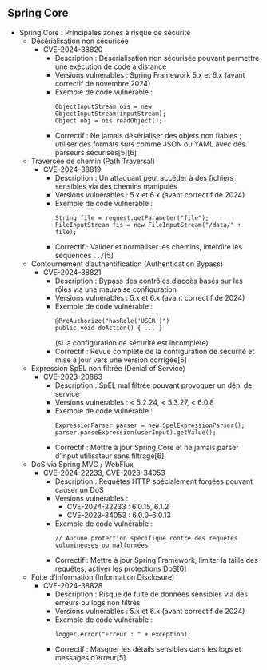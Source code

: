 ## Spring Core

- Spring Core : Principales zones à risque de sécurité
  - Désérialisation non sécurisée
    - CVE-2024-38820
      - Description : Désérialisation non sécurisée pouvant permettre une exécution de code à distance
      - Versions vulnérables : Spring Framework 5.x et 6.x (avant correctif de novembre 2024)
      - Exemple de code vulnérable :
        ```
        ObjectInputStream ois = new ObjectInputStream(inputStream);
        Object obj = ois.readObject();
        ```
      - Correctif : Ne jamais désérialiser des objets non fiables ; utiliser des formats sûrs comme JSON ou YAML avec des parseurs sécurisés[5][6]
  - Traversée de chemin (Path Traversal)
    - CVE-2024-38819
      - Description : Un attaquant peut accéder à des fichiers sensibles via des chemins manipulés
      - Versions vulnérables : 5.x et 6.x (avant correctif de 2024)
      - Exemple de code vulnérable :
        ```
        String file = request.getParameter("file");
        FileInputStream fis = new FileInputStream("/data/" + file);
        ```
      - Correctif : Valider et normaliser les chemins, interdire les séquences `../`[5]
  - Contournement d’authentification (Authentication Bypass)
    - CVE-2024-38821
      - Description : Bypass des contrôles d’accès basés sur les rôles via une mauvaise configuration
      - Versions vulnérables : 5.x et 6.x (avant correctif de 2024)
      - Exemple de code vulnérable :
        ```
        @PreAuthorize("hasRole('USER')")
        public void doAction() { ... }
        ```
        (si la configuration de sécurité est incomplète)
      - Correctif : Revue complète de la configuration de sécurité et mise à jour vers une version corrigée[5]
  - Expression SpEL non filtrée (Denial of Service)
    - CVE-2023-20863
      - Description : SpEL mal filtrée pouvant provoquer un déni de service
      - Versions vulnérables : < 5.2.24, < 5.3.27, < 6.0.8
      - Exemple de code vulnérable :
        ```
        ExpressionParser parser = new SpelExpressionParser();
        parser.parseExpression(userInput).getValue();
        ```
      - Correctif : Mettre à jour Spring Core et ne jamais parser d’input utilisateur sans filtrage[6]
  - DoS via Spring MVC / WebFlux
    - CVE-2024-22233, CVE-2023-34053
      - Description : Requêtes HTTP spécialement forgées pouvant causer un DoS
      - Versions vulnérables :
        - CVE-2024-22233 : 6.0.15, 6.1.2
        - CVE-2023-34053 : 6.0.0–6.0.13
      - Exemple de code vulnérable :
        ```
        // Aucune protection spécifique contre des requêtes volumineuses ou malformées
        ```
      - Correctif : Mettre à jour Spring Framework, limiter la taille des requêtes, activer les protections DoS[6]
  - Fuite d’information (Information Disclosure)
    - CVE-2024-38828
      - Description : Risque de fuite de données sensibles via des erreurs ou logs non filtrés
      - Versions vulnérables : 5.x et 6.x (avant correctif de 2024)
      - Exemple de code vulnérable :
        ```
        logger.error("Erreur : " + exception);
        ```
      - Correctif : Masquer les détails sensibles dans les logs et messages d’erreur[5]
